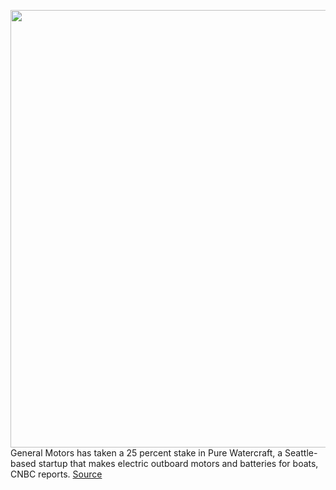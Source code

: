 <img src='https://cdn.vox-cdn.com/thumbor/njOZJolNeifRO-XJvP6i3RQHmoU=/0x0:2500x1122/1200x800/filters:focal(1050x361:1450x761)/cdn.vox-cdn.com/uploads/chorus_image/image/70179573/Pure_Watercraft_Electric_Outboard_Motor.0.jpg' width='700px' /><br/>
General Motors has taken a 25 percent stake in Pure Watercraft, a Seattle-based startup that makes electric outboard motors and batteries for boats, CNBC reports.
<a href='https://www.theverge.com/2021/11/22/22796986/gm-pure-watercraft-investment-electric-boats'> Source <a/>